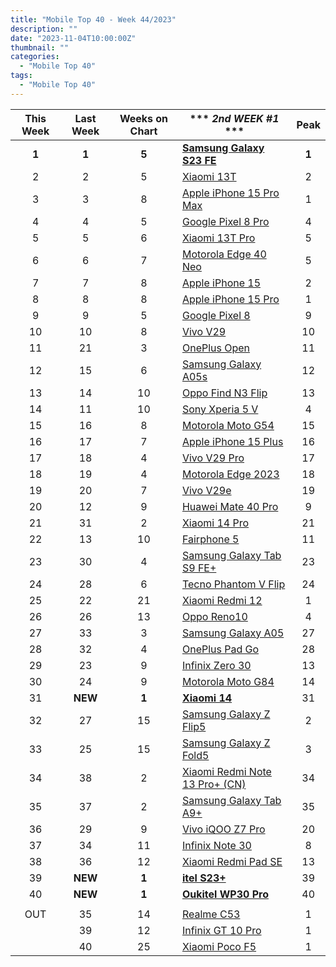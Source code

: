 ```yaml
---
title: "Mobile Top 40 - Week 44/2023"
description: ""
date: "2023-11-04T10:00:00Z"
thumbnail: ""
categories:
  - "Mobile Top 40"
tags:
  - "Mobile Top 40"
---
```

<!--more-->
|**This Week**|**Last Week**|**Weeks on Chart**|*** *2nd WEEK #1* ***|**Peak**|
|:----:|:----:|:----:|----|:----:|
|**1**|**1**|**5**|**[Samsung Galaxy S23 FE](https://www.gsmarena.com/samsung_galaxy_s23_fe-12520.php)**|**1**|
|2|2|5|[Xiaomi 13T](https://www.gsmarena.com/xiaomi_13t-12389.php)|2|
|3|3|8|[Apple iPhone 15 Pro Max](https://www.gsmarena.com/apple_iphone_15_pro_max-12548.php)|1|
|4|4|5|[Google Pixel 8 Pro](https://www.gsmarena.com/google_pixel_8_pro-12545.php)|4|
|5|5|6|[Xiaomi 13T Pro](https://www.gsmarena.com/xiaomi_13t_pro-12388.php)|5|
|6|6|7|[Motorola Edge 40 Neo](https://www.gsmarena.com/motorola_edge_40_neo-12467.php)|5|
|7|7|8|[Apple iPhone 15](https://www.gsmarena.com/apple_iphone_15-12559.php)|2|
|8|8|8|[Apple iPhone 15 Pro](https://www.gsmarena.com/apple_iphone_15_pro-12557.php)|1|
|9|9|5|[Google Pixel 8](https://www.gsmarena.com/google_pixel_8-12546.php)|9|
|10|10|8|[Vivo V29](https://www.gsmarena.com/vivo_v29-12461.php)|10|
|11|21|3|[OnePlus Open](https://www.gsmarena.com/oneplus_open-12619.php)|11|
|12|15|6|[Samsung Galaxy A05s](https://www.gsmarena.com/samsung_galaxy_a05s-12584.php)|12|
|13|14|10|[Oppo Find N3 Flip](https://www.gsmarena.com/oppo_find_n3_flip-12531.php)|13|
|14|11|10|[Sony Xperia 5 V](https://www.gsmarena.com/sony_xperia_5_v-12534.php)|4|
|15|16|8|[Motorola Moto G54](https://www.gsmarena.com/motorola_moto_g54-12503.php)|15|
|16|17|7|[Apple iPhone 15 Plus](https://www.gsmarena.com/apple_iphone_15_plus-12558.php)|16|
|17|18|4|[Vivo V29 Pro](https://www.gsmarena.com/vivo_v29_pro-12608.php)|17|
|18|19|4|[Motorola Edge 2023](https://www.gsmarena.com/motorola_edge_(2023)-12620.php)|18|
|19|20|7|[Vivo V29e](https://www.gsmarena.com/vivo_v29e-12633.php)|19|
|20|12|9|[Huawei Mate 40 Pro](https://www.gsmarena.com/huawei_mate_60_pro-12530.php)|9|
|21|31|2|[Xiaomi 14 Pro](https://www.gsmarena.com/xiaomi_14_pro-12643.php)|21|
|22|13|10|[Fairphone 5](https://www.gsmarena.com/fairphone_5-12540.php)|11|
|23|30|4|[Samsung Galaxy Tab S9 FE+](https://www.gsmarena.com/samsung_galaxy_tab_s9_fe+-12609.php)|23|
|24|28|6|[Tecno Phantom V Flip](https://www.gsmarena.com/tecno_phantom_v_flip-12580.php)|24|
|25|22|21|[Xiaomi Redmi 12](https://www.gsmarena.com/xiaomi_redmi_12-12328.php)|1|
|26|26|13|[Oppo Reno10](https://www.gsmarena.com/oppo_reno10-12414.php)|4|
|27|33|3|[Samsung Galaxy A05](https://www.gsmarena.com/samsung_galaxy_a05-12583.php)|27|
|28|32|4|[OnePlus Pad Go](https://www.gsmarena.com/oneplus_pad_go-12614.php)|28|
|29|23|9|[Infinix Zero 30](https://www.gsmarena.com/infinix_zero_30-12518.php)|13|
|30|24|9|[Motorola Moto G84](https://www.gsmarena.com/motorola_moto_g84-12526.php)|14|
|31|**NEW**|**1**|**[Xiaomi 14](https://www.gsmarena.com/xiaomi_14-12626.php)**|31|
|32|27|15|[Samsung Galaxy Z Flip5](https://www.gsmarena.com/samsung_galaxy_z_flip5-12252.php)|2|
|33|25|15|[Samsung Galaxy Z Fold5](https://www.gsmarena.com/samsung_galaxy_z_fold5-12418.php)|3|
|34|38|2|[Xiaomi Redmi Note 13 Pro+ (CN)](https://www.gsmarena.com/xiaomi_redmi_note_13_pro+-12572.php)|34|
|35|37|2|[Samsung Galaxy Tab A9+](https://www.gsmarena.com/samsung_galaxy_tab_a9+-12617.php)|35|
|36|29|9|[Vivo iQOO Z7 Pro](https://www.gsmarena.com/vivo_iqoo_z7_pro-12484.php)|20|
|37|34|11|[Infinix Note 30](https://www.gsmarena.com/infinix_note_30-12288.php)|8|
|38|36|12|[Xiaomi Redmi Pad SE](https://www.gsmarena.com/xiaomi_redmi_pad_se-12466.php)|13|
|39|**NEW**|**1**|**[itel S23+](https://www.gsmarena.com/itel_s23+-12571.php)**|39|
|40|**NEW**|**1**|**[Oukitel WP30 Pro](https://www.gsmarena.com/oukitel_wp30_pro-12669.php)**|40|
||||||
|OUT|35|14|[Realme C53](https://www.gsmarena.com/realme_c53-12310.php)|1|
||39|12|[Infinix GT 10 Pro](https://www.gsmarena.com/infinix_gt_10_pro-12451.php)|1|
||40|25|[Xiaomi Poco F5](https://www.gsmarena.com/xiaomi_poco_f5-12258.php)|1|